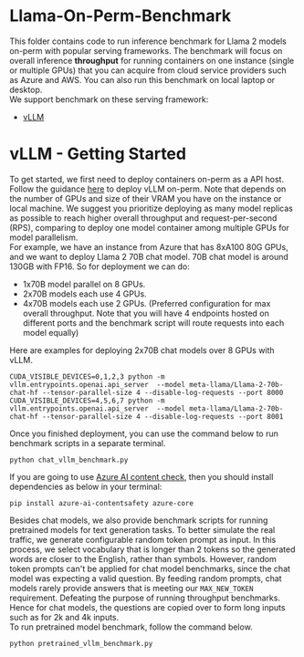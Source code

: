 # Llama-On-Perm-Benchmark
This folder contains code to run inference benchmark for Llama 2 models on-perm with popular serving frameworks.
The benchmark will focus on overall inference **throughput** for running containers on one instance (single or multiple GPUs) that you can acquire from cloud service providers such as Azure and AWS. You can also run this benchmark on local laptop or desktop.  
We support benchmark on these serving framework:
* [vLLM](https://github.com/vllm-project/vllm)


# vLLM - Getting Started
To get started, we first need to deploy containers on-perm as a API host. Follow the guidance [here](https://github.com/facebookresearch/llama-recipes/blob/main/demo_apps/llama-on-prem.md#setting-up-vllm-with-llama-2) to deploy vLLM on-perm.
Note that depends on the number of GPUs and size of their VRAM you have on the instance or local machine. We suggest you prioritize deploying as many model replicas as possible to reach higher overall throughput and request-per-second (RPS), comparing to deploy one model container among multiple GPUs for model parallelism.  
For example, we have an instance from Azure that has 8xA100 80G GPUs, and we want to deploy Llama 2 70B chat model. 70B chat model is around 130GB with FP16. So for deployment we can do:
* 1x70B model parallel on 8 GPUs.
* 2x70B models each use 4 GPUs.
* 4x70B models each use 2 GPUs. (Preferred configuration for max overall throughput. Note that you will have 4 endpoints hosted on different ports and the benchmark script will route requests into each model equally)

Here are examples for deploying 2x70B chat models over 8 GPUs with vLLM.
```
CUDA_VISIBLE_DEVICES=0,1,2,3 python -m vllm.entrypoints.openai.api_server  --model meta-llama/Llama-2-70b-chat-hf --tensor-parallel-size 4 --disable-log-requests --port 8000 
CUDA_VISIBLE_DEVICES=4,5,6,7 python -m vllm.entrypoints.openai.api_server  --model meta-llama/Llama-2-70b-chat-hf --tensor-parallel-size 4 --disable-log-requests --port 8001 
```
Once you finished deployment, you can use the command below to run benchmark scripts in a separate terminal. 

```
python chat_vllm_benchmark.py
```
If you are going to use [Azure AI content check](https://azure.microsoft.com/en-us/products/ai-services/ai-content-safety), then you should install dependencies as below in your terminal:
```
pip install azure-ai-contentsafety azure-core
```
Besides chat models, we also provide benchmark scripts for running pretrained models for text generation tasks. To better simulate the real traffic, we generate configurable random token prompt as input. In this process, we select vocabulary that is longer than 2 tokens so the generated words are closer to the English, rather than symbols.
However, random token prompts can't be applied for chat model benchmarks, since the chat model was expecting a valid question. By feeding random prompts, chat models rarely provide answers that is meeting our ```MAX_NEW_TOKEN``` requirement. Defeating the purpose of running throughput benchmarks. Hence for chat models, the questions are copied over to form long inputs such as for 2k and 4k inputs.   
To run pretrained model benchmark, follow the command below.
```
python pretrained_vllm_benchmark.py
```

